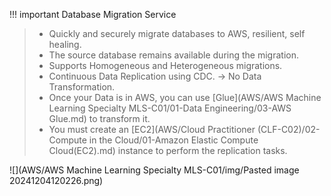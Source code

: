 
!!! important Database Migration Service
> - Quickly and securely migrate databases to AWS, resilient, self healing.
> - The source database remains available during the migration.
> - Supports Homogeneous and Heterogeneous migrations.
> - Continuous Data Replication using CDC. -> No Data Transformation.
> - Once your Data is in AWS, you can use [Glue](AWS/AWS Machine Learning Specialty MLS-C01/01-Data Engineering/03-AWS Glue.md) to transform it.
> - You must create an [EC2](AWS/Cloud Practitioner (CLF-C02)/02-Compute in the Cloud/01-Amazon Elastic Compute Cloud(EC2).md) instance to perform the replication tasks.

![](AWS/AWS Machine Learning Specialty MLS-C01/img/Pasted image 20241204120226.png)